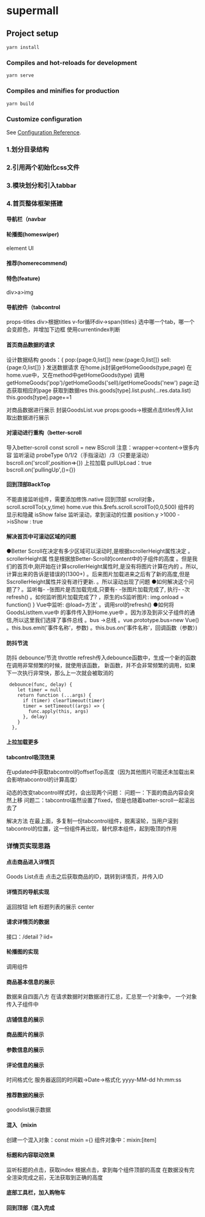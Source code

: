 # supermall

## Project setup
```
yarn install
```

### Compiles and hot-reloads for development
```
yarn serve
```

### Compiles and minifies for production
```
yarn build
```

### Customize configuration
See [Configuration Reference](https://cli.vuejs.org/config/).


### 1.划分目录结构

### 2.引用两个初始化css文件

### 3.模块划分和引入tabbar

### 4.首页整体框架搭建
#### 导航栏（navbar
#### 轮播图(homeswiper)
element UI
#### 推荐(homerecommend)
#### 特色(feature)
div>a>img
#### 导航控件（tabcontrol
props-titles
div>根据titles v-for循环div->span{titles}
选中哪一个tab，哪一个会变颜色，并增加下边框
使用currentindex判断

#### 首页商品数据的请求
  设计数据结构
goods：{
  pop:{page:0,list[]}
  new:{page:0,list[]}
  sell:{page:0,list[]}
}
发送数据请求
  在home.js封装getHomeGoods(type,page)
  在home.vue中，又在method中getHomeGoods(type)
  调用getHomeGoods('pop')/getHomeGoods('sell)/getHomeGoods('new')
    page:动态获取相应的page
  获取到数据res
    this.goods[type].list.push(...res.data.list)
    this.goods[type].page+=1

对商品数据进行展示
  封装GoodsList.vue
    props:goods->根据点击titles传入list
    取出数据进行展示
#### 对滚动进行重构（better-scroll
  导入better-scroll
  const scroll = new BScroll
  注意：wrapper->content->很多内容
  监听滚动
    probeType 0/1/2（手指滚动）/3（只要是滚动）
    bscroll.on('srcoll',position=>{})
  上拉加载
    pullUpLoad：true
    bscroll.on('pullingUp',()={})
#### 回到顶部BackTop
  不能直接监听组件，需要添加修饰.native
  回到顶部
    scroll对象，scroll.scrollTo(x,y,time)
    home.vue   this.$refs.scroll.scrollTo(0,0,500)
  组件的显示和隐藏
    isShow false
    监听滚动，拿到滚动的位置
      position.y >1000 ->isShow : true
#### 解决首页中可滚动区域的问题
●Better Scroll在决定有多少区域可以滚动时,是根据scrollerHeight属性决定
。scrollerHeight属 性是根据放Better-Scroll的content中的子组件的高度
。但是我们的首页中,刚开始在计算scrollerHeight属性时,是没有将图片计算在内的
。所以,计算出来的告诉是错误的(1300+)
。后来图片加载进来之后有了新的高度,但是SscrollerHeight属性并没有进行更新.
。所以滚动出现了问题
●如何解决这个问题了?
。监听每- -张图片是否加载完成,只要有- -张图片加载完成了, 执行- -次refresh()
。如何监听图片加载完成了?
，原生的sS监听图片: img.onload = function() }
Vue中监听: @load=方法'
。调用srol的refresh()
●如何将GoodsListltem.vue中 的事件传入到Home.yue中
。因为涉及到非父子组件的通信,所以这里我们选择了事件总线
。bus ->总线
。vue.prototype.bus=new Vue()
。this.bus.emit('事件名称'，参数)
。this.bus.on('事件名称'，回调函数（参数）)


#### 防抖节流
  防抖 debounce/节流 throttle
  refresh传入debounce函数中，生成一个新的函数
  在调用非常频繁的时候，就使用该函数，
  新函数，并不会非常频繁的调用，如果下一次执行非常快，那么上一次就会被取消的
  ```
   debounce(func, delay) {
      let timer = null
      return function (...args) {
        if (timer) clearTimeout(timer)
        timer = setTimeout((args) => {
          func.apply(this, args)
        }, delay)
      }
    },
   ```
#### 上拉加载更多

#### tabcontrol吸顶效果
  在updated中获取tabcontrol的offsetTop高度（因为其他图片可能还未加载出来会影响tabcontrol的计算高度）
  
  动态的改变tabcontrol样式时，会出现两个问题：
  问题一：下面的商品内容会突然上移
  问题二：tabcontrol虽然设置了fixed，但是也随着batter-scroll一起滚出去了

  解决方法
  在最上面，多复制一份tabcontrol组件，脱离滚轮，当用户滚到tabcontrol的位置，这一份组件再出现，替代原本组件，起到吸顶的作用


  ### 详情页实现思路
  #### 点击商品进入详情页
  Goods List点击
  点击之后获取商品的ID，跳转到详情页，并传入ID

  #### 详情页的导航实现
  返回按钮  left
  标题列表的展示  center
  #### 请求详情页的数据
  接口：/detail？iid=
  #### 轮播图的实现
  调用组件
  #### 商品基本信息的展示
  数据来自四面八方
  在请求数据时对数据进行汇总，汇总至一个对象中，
  一个对象传入子组件中
  #### 店铺信息的展示

  #### 商品图片的展示

  #### 参数信息的展示

  #### 评论信息的展示
  时间格式化
  服务器返回的时间戳->Date->格式化
  yyyy-MM-dd hh:mm:ss

  #### 推荐数据的展示
  goodslist展示数据

  #### 混入（mixin
  创建一个混入对象：const mixin ={}
  组件对象中：mixin:[item]

  #### 标题和内容联动效果
  监听标题的点击，获取index
  根据点击，拿到每个组件顶部的高度
  在数据没有完全渲染完成之前，无法获取到正确的高度

  

  #### 底部工具栏，加入购物车

  #### 回到顶部（混入完成